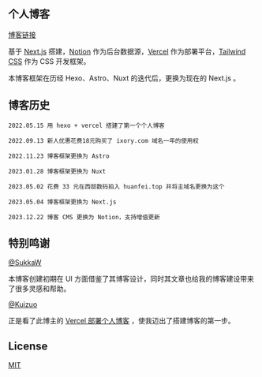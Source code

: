 ## 个人博客

[博客链接](https://www.huanfei.top)

基于 [Next.js](https://nextjs.org/) 搭建，[Notion](https://www.notion.com/) 作为后台数据源，[Vercel](https://vercel.com/) 作为部署平台，[Tailwind CSS](https://www.tailwindcss.cn/) 作为 CSS 开发框架。

本博客框架在历经 Hexo、Astro、Nuxt 的迭代后，更换为现在的 Next.js 。

## 博客历史

```
2022.05.15 用 hexo + vercel 搭建了第一个个人博客

2022.09.13 新人优惠花费18元购买了 ixory.com 域名一年的使用权

2022.11.23 博客框架更换为 Astro

2023.01.28 博客框架更换为 Nuxt

2023.05.02 花费 33 元在西部数码拍入 huanfei.top 并将主域名更换为这个

2023.05.04 博客框架更换为 Next.js

2023.12.22 博客 CMS 更换为 Notion，支持增值更新
```

## 特别鸣谢

[@SukkaW](https://github.com/SukkaW)

本博客创建初期在 UI 方面借鉴了其博客设计，同时其文章也给我的博客建设带来了很多灵感和帮助。

[@Kuizuo](https://github.com/kuizuo)

正是看了此博主的 [Vercel 部署个人博客](https://kuizuo.cn/vercel-deploy-blog) ，使我迈出了搭建博客的第一步。

## License

[MIT](./LICENSE)
